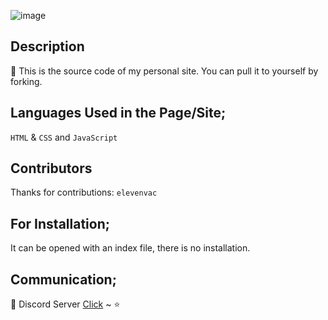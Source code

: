 ![image](https://media.discordapp.net/attachments/864201025047887932/876570518822744084/westvalorantbannergri.png) 

## Description
🌙 This is the source code of my personal site. You can pull it to yourself by forking.

## Languages Used in the Page/Site;
`HTML` & `CSS` and `JavaScript`

## Contributors
Thanks for contributions: `elevenvac`

## For Installation;
It can be opened with an index file, there is no installation.

## Communication;
🔭 Discord Server [Click](https://discord.gg/TqRWBdpy6w) ~ ⭐
